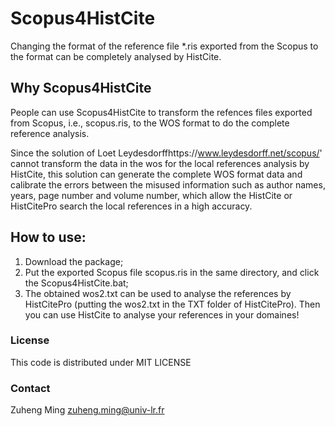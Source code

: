 # Scopus4HistCite
Changing the format of the reference file *.ris exported from the Scopus to the format can be completely  analysed by HistCite.

## Why Scopus4HistCite
People can use Scopus4HistCite to transform the refences files exported from Scopus, i.e., scopus.ris, to the WOS format to do the complete reference analysis.

Since the solution of Loet Leydesdorffhttps://www.leydesdorff.net/scopus/' cannot transform the data in the wos for the local references analysis by HistCite, this solution can generate the complete WOS format data and calibrate the errors between the misused information such as author names, years, page number and volume number, which allow the HistCite or HistCitePro search the local references in a high accuracy.

## How to use:
1) Download the package;
2) Put the exported Scopus file scopus.ris in the same directory, and click the Scopus4HistCite.bat; 
3) The obtained wos2.txt can be used to analyse the references by HistCitePro (putting the wos2.txt in the TXT folder of HistCitePro).
Then you can use HistCite to analyse your references in your domaines!



### License
This code is distributed under MIT LICENSE

### Contact
Zuheng Ming
zuheng.ming@univ-lr.fr
